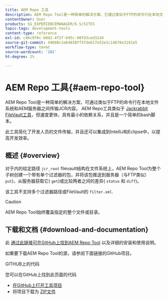 ```yaml
---
title: AEM Repo 工具
description: AEM Repo Tool是一种简单的解决方案，它通过类似于FTP的命令行在本地文件系统和AEM服务器之间传输JCR内容。 AEM Repo工具与Jackrabbit FileVault工具类似，但速度更快，具有最小的依赖关系，并且是一个简单的bash脚本。
contentOwner: User
products: SG_EXPERIENCEMANAGER/6.5/SITES
topic-tags: development-tools
content-type: reference
exl-id: c46c9f0c-b0d2-4f2f-b95c-90fd3ced32a9
source-git-commit: 49688c1e64038ff5fde617e52e1c14878e3191e5
workflow-type: tm+mt
source-wordcount: '281'
ht-degree: 2%

---
```


# AEM Repo 工具{#aem-repo-tool}

AEM Repo Tool是一种简单的解决方案，可通过类似于FTP的命令行在本地文件系统和AEM服务器之间传输JCR内容。 AEM Repo工具类似于 [Jackrabbit FileVault工具](/help/sites-developing/ht-vlttool.md)，但速度更快，具有最小的依赖关系，并且是一个简单的bash脚本。

此工具简化了开发人员的文件传输，并且还可以集成到IntelliJ和Eclipse中，以提高开发效率。

## 概述 {#overview}

对于内的给定路径 `jcr_root` filevault结构在文件系统上，AEM Repo Tool为整个子树创建一个带有单个过滤器的包，并将该包推送到服务器（与FTP类似） `put`)，从服务器获取它( `get`)或比较两者之间的差异( `status` 和 `diff`)。

该工具不支持多个过滤器路径或FileVault的 `filter.xml`.

>[!CAUTION]
>
>AEM Repo Tool始终覆盖指定的整个文件或目录。

## 下载和文档 {#download-and-documentation}

此 [通过此链接可在GitHub上找到AEM Repo Tool](https://github.com/Adobe-Marketing-Cloud/tools/tree/master/repo) 以及详细的安装和使用说明。

如果要下载AEM Repo Tool的源，请参阅下面链接的GitHub项目。

GITHUB上的代码

您可以在GitHub上找到此页面的代码

* [在GitHub上打开工具项目](https://github.com/Adobe-Marketing-Cloud/tools)
* 将项目下载为 [ZIP文件](https://github.com/Adobe-Marketing-Cloud/tools/archive/master.zip)
